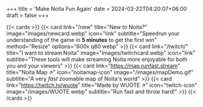 +++
title = 'Make Noita Fun Again'
date = 2024-03-22T04:20:07+06:00
draft = false
+++

{{< cards >}}
{{< card link="/new" title="New to Noita?" image="images/newcard.webp" icon="link" subtitle="Speedrun your understanding of the game in **5 minutes** to get the first win" method="Resize" options="600x q80 webp" >}}
{{< card link="/twitch/" title="I want to stream Noita" image="images/twitchcard.webp" icon="link" subtitle="These tools will make streaming Noita more enjoyable for both you and your viewers" >}}
{{< card link="https://map.runfast.stream" title="Noita Map ↗" icon="noitamap-icon" image="/images/mapDemo.gif" subtitle="A very *fast* zoomable map of Noita's world" >}}
{{< card link="https://twitch.tv/wuote" title="Made by WUOTE ↗" icon="twitch-icon" image="/images/WUOTE.webp" subtitle="Run fast and throw hard!" >}}
{{< /cards >}}

